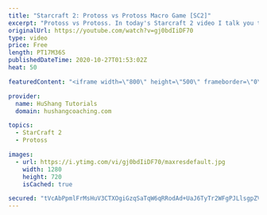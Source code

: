 ```yaml
---
title: "Starcraft 2: Protoss vs Protoss Macro Game [SC2]"
excerpt: "Protoss vs Protoss. In today's Starcraft 2 video I talk you through my thoughts as I play a macro protoss vs protoss game vs Vibe's offrace  Starcraft 2: Protoss vs Protoss Macro Game #ProtossVsProtoss  Coaching -------------------------------------------------------------------------- Website: https://www.hushangcoaching.com"
originalUrl: https://youtube.com/watch?v=gj0bdIiDF70
type: video
price: Free
length: PT17M36S
publishedDateTime: 2020-10-27T01:53:02Z
heat: 50

featuredContent: "<iframe width=\"800\" height=\"500\" frameborder=\"0\" src=\"https://www.youtube.com/embed/gj0bdIiDF70\" allow=\"accelerometer; autoplay; encrypted-media; gyroscope; picture-in-picture\" allowfullscreen></iframe>"

provider:
  name: HuShang Tutorials
  domain: hushangcoaching.com

topics:
  - StarCraft 2
  - Protoss

images:
  - url: https://i.ytimg.com/vi/gj0bdIiDF70/maxresdefault.jpg
    width: 1280
    height: 720
    isCached: true

secured: "tVcAbPpmlFrMsHuV3CTXOgiGzqSaTqW6qRRodAd+UaJ6TyTr2WFgPJLlsgpZVWHGYdhtjJmIlxJAEd/3x/U7PNkROQfX+FpvIWtLD0uopTmvpLoW6donjl+M5De2K5BO0bOQZp6s1RAVq+UuDaYL2PbH4weng/3OHBuw7lMfDUSLsL/oKhHOHK/VAJ43EaI66UEahui5k4RYj08aHCS3eJHem7IvMUat7bPLFDiGKxk+23FGU/WU6lp9FcX9aILUlWFdQtuV3ErlwzgyEMGCoBBur1yed4ZGoclO5wkf7+QDBm4Ub6mXhyid1pu7R/RnufhPlp0mj6r3zHZJcbTqJeGlhY7BaMlUQpGP4ap9YCxI0lRJK3MyAF8NF/h3EGURA+dpFTRmxlDudhU37BFd8c/83TtBuRT2v1buOVa+gZ4=;zp7TiQ4Fxp14LA1xKQskyQ=="
---
```


